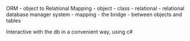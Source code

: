 
ORM - object to Relational Mapping
     - object - class
     - relational - relational database manager system
     - mapping - the bridge - between objects and tables

Interactive with the db in a convenient way, using c#